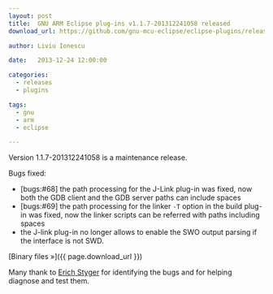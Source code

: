 ```yaml
---
layout: post
title:  GNU ARM Eclipse plug-ins v1.1.7-201312241058 released
download_url: https://github.com/gnu-mcu-eclipse/eclipse-plugins/releases/tag/v1.1.7-201312241058

author: Liviu Ionescu

date:   2013-12-24 12:00:00

categories:
  - releases
  - plugins

tags:
  - gnu
  - arm
  - eclipse

---
```


Version 1.1.7-201312241058 is a maintenance release.

Bugs fixed:

- [bugs:#68] the path processing for the J-Link plug-in was fixed, now both the GDB client and the GDB server paths can include spaces
- [bugs:#69] the path processing for the linker `-T` option in the build plug-in was fixed, now the linker scripts can be referred with paths including spaces
- the J-link plug-in no longer allows to enable the SWO output parsing if the interface is not SWD.

[Binary files »]({{ page.download_url }})

Many thank to [Erich Styger](http://mcuoneclipse.com/2013/12/23/diy-free-toolchain-for-kinetis-part-7-gnu-arm-eclipse-plugins/) for identifying the bugs and for helping diagnose and test them.
